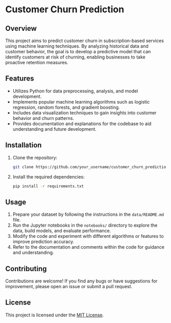 # Customer Churn Prediction

## Overview
This project aims to predict customer churn in subscription-based services using machine learning techniques. By analyzing historical data and customer behavior, the goal is to develop a predictive model that can identify customers at risk of churning, enabling businesses to take proactive retention measures.

## Features
- Utilizes Python for data preprocessing, analysis, and model development.
- Implements popular machine learning algorithms such as logistic regression, random forests, and gradient boosting.
- Includes data visualization techniques to gain insights into customer behavior and churn patterns.
- Provides documentation and explanations for the codebase to aid understanding and future development.

## Installation
1. Clone the repository:

    ```bash
    git clone https://github.com/your_username/customer_churn_prediction.git
    ```

2. Install the required dependencies:

    ```bash
    pip install -r requirements.txt
    ```

## Usage
1. Prepare your dataset by following the instructions in the `data/README.md` file.
2. Run the Jupyter notebooks in the `notebooks/` directory to explore the data, build models, and evaluate performance.
3. Modify the code and experiment with different algorithms or features to improve prediction accuracy.
4. Refer to the documentation and comments within the code for guidance and understanding.

## Contributing
Contributions are welcome! If you find any bugs or have suggestions for improvement, please open an issue or submit a pull request.

## License
This project is licensed under the [MIT License](LICENSE).
